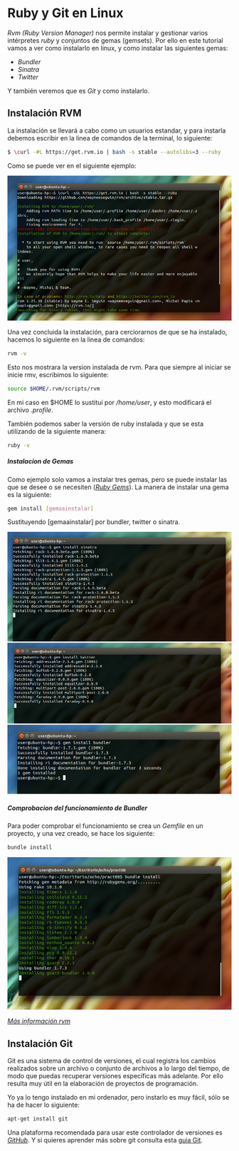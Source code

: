 Ruby y Git en Linux 
=========


*Rvm (Ruby Version Manager)* nos permite instalar y gestionar varios intérpretes *ruby* y conjuntos de gemas (gemsets). Por ello en este tutorial vamos a ver como instalarlo en linux, y como instalar las siguientes gemas:

  - *Bundler*
  - *Sinatra*
  - *Twitter*

Y también veremos que es *Git* y como instalarlo.


Instalación RVM
----

La instalación se llevará a cabo como un usuarios estandar, y para instarla debemos escribir en la linea de comandos de la terminal, lo siguiente:

```sh
$ \curl -#L https://get.rvm.io | bash -s stable --autolibs=3 --ruby
```
Como se puede ver en el siguiente ejemplo:

![instalacion de rvm](https://github.com/alu0100700435/rvm-tutorial/blob/gh-pages/img/1.png)

Una vez concluida la instalación, para cerciorarnos de que se ha instalado, hacemos lo siguiente en la linea de comandos:


```sh
rvm -v
```
Esto nos mostrara la version instalada de rvm. 
Para que siempre al iniciar se inicie rmv, escribimos lo siguiente:

```sh
source $HOME/.rvm/scripts/rvm
```
En mi caso en $HOME lo sustituí por */home/user*, y esto modificará el archivo *.profile*.



También podemos saber la versión de ruby instalada y que se esta utilizando de la siguiente manera:

```sh
ruby -v
```
##### Instalacion de Gemas

Como ejemplo solo vamos a instalar tres gemas, pero se puede instalar las que se desee o se necesiten (*[Ruby Gems]*). La manera de instalar una gema es la siguiente:

```sh
gem install [gemaainstalar]
```

Sustituyendo [gemaainstalar] por bundler, twitter o sinatra.


![instalacion de sinatra](https://github.com/alu0100700435/rvm-tutorial/blob/gh-pages/img/2.png)
![instalacion de twitter](https://github.com/alu0100700435/rvm-tutorial/blob/gh-pages/img/3.png)
![instalacion de bundler](https://github.com/alu0100700435/rvm-tutorial/blob/gh-pages/img/4.png)

##### Comprobacion del funcionamiento de Bundler

Para poder comprobar el funcionamiento se crea un *Gemfile* en un proyecto, y una vez creado, se hace los siguiente:

```sh
bundle install
```

![funcinamiento bundler](https://github.com/alu0100700435/rvm-tutorial/blob/gh-pages/img/5.png)

*[Más información rvm]* 


Instalación Git
----
Git es una sistema de control de versiones, el cual registra los cambios realizados sobre un archivo o conjunto de archivos a lo largo del tiempo, de modo que puedas recuperar versiones específicas más adelante. Por ello resulta muy útil en la elaboración de proyectos de programación.

Yo ya lo tengo instalado en mi ordenador, pero instarlo es muy fácil, sólo se ha de hacer lo siguiente:

```sh
apt-get install git
```

Una plataforma recomendada para usar este controlador de versiones es *[GitHub]*. Y si quieres aprender más sobre git consulta esta [guia Git].




[Más información rvm]:http://rvm.io/
[Ruby Gems]:https://rubygems.org/
[GitHub]:https://github.com/
[guia git]:http://git-scm.com/book/es/Empezando
